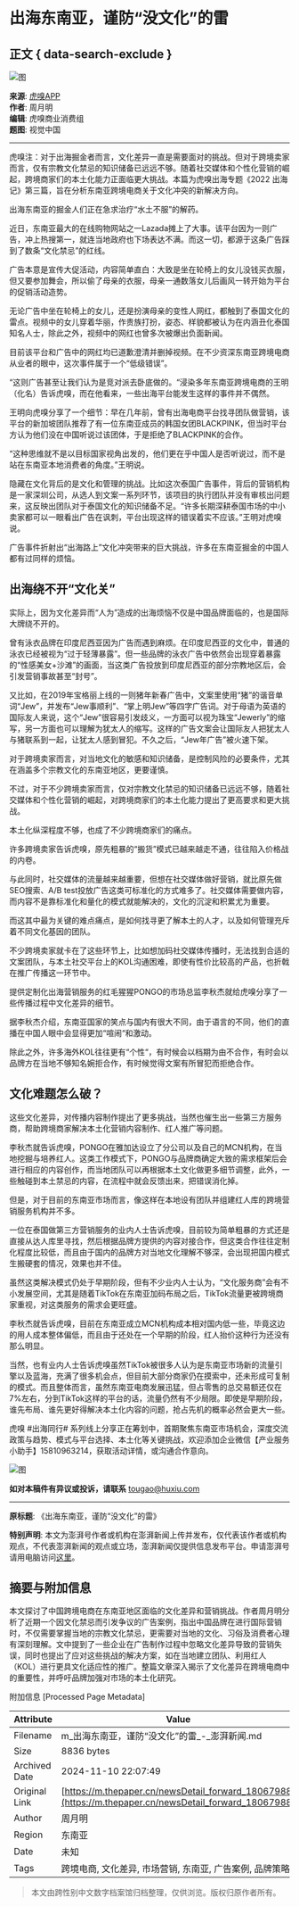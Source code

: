 # 出海东南亚，谨防“没文化”的雷

## 正文 { data-search-exclude }


![图](https://image.thepaper.cn/publish/interaction/image/3/717/612.jpg)

**来源**: [虎嗅APP](https://m.thepaper.cn/user_interaction_4772882)  
**作者**: 周月明  
**编辑**: 虎嗅商业消费组  
**题图**: 视觉中国  

---

虎嗅注：对于出海掘金者而言，文化差异一直是需要面对的挑战。但对于跨境卖家而言，仅有宗教文化禁忌的知识储备已远远不够。随着社交媒体和个性化营销的崛起，跨境商家们的本土化能力正面临更大挑战。本篇为虎嗅出海专题《2022 出海记》第三篇，旨在分析东南亚跨境电商关于文化冲突的新解决方向。

出海东南亚的掘金人们正在急求治疗“水土不服”的解药。

近日，东南亚最大的在线购物网站之一Lazada摊上了大事。该平台因为一则广告，冲上热搜第一，就连当地政府也下场表达不满。而这一切，都源于这条广告踩到了数条“文化禁忌”的红线。

广告本意是宣传大促活动，内容简单直白：大致是坐在轮椅上的女儿没钱买衣服，但又要参加舞会，所以偷了母亲的衣服，母亲一通数落女儿后画风一转开始为平台的促销活动造势。

无论广告中坐在轮椅上的女儿，还是扮演母亲的变性人网红，都触到了泰国文化的雷点。视频中的女儿穿着华丽，作贵族打扮，姿态、样貌都被认为在内涵丑化泰国知名人士，除此之外，视频中的网红也曾多次被爆出负面新闻。

目前该平台和广告中的网红均已道歉澄清并删掉视频。在不少资深东南亚跨境电商从业者的眼中，这次事件属于一个“低级错误”。

“这则广告甚至让我们认为是竞对派去卧底做的。“浸染多年东南亚跨境电商的王明（化名）告诉虎嗅，而在他看来，一些出海平台能发生这样的事件并不偶然。

王明向虎嗅分享了一个细节：早在几年前，曾有出海电商平台找寻团队做营销，该平台的新加坡团队推荐了有一位东南亚成员的韩国女团BLACKPINK，但当时平台方认为他们没在中国听说过该团体，于是拒绝了BLACKPINK的合作。

“这种思维就不是以目标国家视角出发的，他们更在乎中国人是否听说过，而不是站在东南亚本地消费者的角度。”王明说。

隐藏在文化背后的是文化和管理的挑战。比如这次泰国广告事件，背后的营销机构是一家深圳公司，从选人到文案一系列环节，该项目的执行团队并没有审核出问题来，这反映出团队对于泰国文化的知识储备不足。“许多长期深耕泰国市场的中小卖家都可以一眼看出广告在讽刺，平台出现这样的错误着实不应该。”王明对虎嗅说。

广告事件折射出“出海路上”文化冲突带来的巨大挑战，许多在东南亚掘金的中国人都有过同样的烦恼。

## 出海绕不开“文化关”

实际上，因为文化差异而“人为”造成的出海烦恼不仅是中国品牌面临的，也是国际大牌绕不开的。

曾有泳衣品牌在印度尼西亚因为广告而遇到麻烦。在印度尼西亚的文化中，普通的泳衣已经被视为“过于轻薄暴露”。但一些品牌的泳衣广告中依然会出现穿着暴露的“性感美女+沙滩”的画面，当这类广告投放到印度尼西亚的部分宗教地区后，会引发营销事故甚至“封号”。

又比如，在2019年宝格丽上线的一则猪年新春广告中，文案里使用“猪”的谐音单词“Jew”，并发布“Jew事顺利”、“掌上明Jew”等四字广告词。对于母语为英语的国际友人来说，这个“Jew”很容易引发歧义，一方面可以视为珠宝“Jewerly”的缩写，另一方面也可以理解为犹太人的缩写。这样的广告文案会让国际友人把犹太人与猪联系到一起，让犹太人感到冒犯。不久之后，“Jew年广告”被火速下架。

对于跨境卖家而言，对当地文化的敏感和知识储备，是控制风险的必要条件，尤其在涵盖多个宗教文化的东南亚地区，更要谨慎。

不过，对于不少跨境卖家而言，仅对宗教文化禁忌的知识储备已远远不够，随着社交媒体和个性化营销的崛起，对跨境商家们的本土化能力提出了更高要求和更大挑战。

本土化纵深程度不够，也成了不少跨境商家们的痛点。

许多跨境卖家告诉虎嗅，原先粗暴的“搬货”模式已越来越走不通，往往陷入价格战的内卷。

与此同时，社交媒体的流量越来越重要，但想在社交媒体做好营销，就比原先做SEO搜索、A/B test投放广告这类可标准化的方式难多了。社交媒体需要做内容，而内容不是靠标准化和量化的模式就能解决的，文化的沉淀和积累尤为重要。

而这其中最为关键的难点痛点，是如何找寻更了解本土的人才，以及如何管理充斥着不同文化基因的团队。

不少跨境卖家就卡在了这些环节上，比如想加码社交媒体传播时，无法找到合适的文案团队，与本土社交平台上的KOL沟通困难，即使有性价比较高的产品，也折戟在推广传播这一环节中。

提供定制化出海营销服务的红毛猩猩PONGO的市场总监李秋杰就给虎嗅分享了一些传播过程中文化差异的细节。

据李秋杰介绍，东南亚国家的笑点与国内有很大不同，由于语言的不同，他们的直播在中国人眼中会显得更加“喧闹“和激动。

除此之外，许多海外KOL往往更有“个性“，有时候会以档期为由不合作，有时会以品牌方在当地不够知名婉拒合作，有时候觉得文案有所冒犯而拒绝合作。

## 文化难题怎么破？

这些文化差异，对传播内容制作提出了更多挑战，当然也催生出一些第三方服务商，帮助跨境商家解决本土化营销内容制作、红人推广等问题。

李秋杰就告诉虎嗅，PONGO在雅加达设立了分公司以及自己的MCN机构，在当地挖掘与培养红人。这类工作模式下，PONGO与品牌商确定大致的需求框架后会进行相应的内容创作，而当地团队可以再根据本土文化做更多细节调整，此外，一些触碰到本土禁忌的内容，在流程中就会反馈出来，把错误消化掉。

但是，对于目前的东南亚市场而言，像这样在本地设有团队并组建红人库的跨境营销服务机构并不多。

一位在泰国做第三方营销服务的业内人士告诉虎嗅，目前较为简单粗暴的方式还是直接从达人库里寻找，然后根据品牌方提供的内容对接合作，但这类合作往往定制化程度比较低，而且由于国内的品牌方对当地文化理解不够深，会出现把国内模式生搬硬套的情况，效果也并不佳。

虽然这类解决模式仍处于早期阶段，但有不少业内人士认为，“文化服务商”会有不小发展空间，尤其是随着TikTok在东南亚加码布局之后，TikTok流量更被跨境商家重视，对这类服务的需求会更旺盛。

李秋杰就告诉虎嗅，目前在东南亚成立MCN机构成本相对国内低一些，毕竟这边的用人成本整体偏低，而且由于还处在一个早期的阶段，红人抬价这种行为还没有那么明显。

当然，也有业内人士告诉虎嗅虽然TikTok被很多人认为是东南亚市场新的流量引擎以及蓝海，充满了很多机会点，但目前大部分商家仍在摸索中，还未形成可复制的模式。而且整体而言，虽然东南亚电商发展迅猛，但占零售的总交易额还仅在7%左右，分到TikTok这样的平台的话，流量仍然有不少局限。即使是早期阶段，谁先布局、谁先更好得解决本土化内容的问题，抢占先机的概率必然会更大一些。

虎嗅 #出海同行# 系列线上分享正在筹划中，首期聚焦东南亚市场机会，深度交流政策与趋势、模式与平台选择、本土化等关键挑战，欢迎添加企业微信【产业服务小助手】15810963214，获取活动详情，或沟通合作意向。

![图](https://imagepphcloud.thepaper.cn/pph/image/194/732/550.jpg)

**如对本稿件有异议或投诉，请联系** [tougao@huxiu.com](mailto:tougao@huxiu.com)

---

**原标题**: 《出海东南亚，谨防“没文化”的雷》

**特别声明**: 本文为澎湃号作者或机构在澎湃新闻上传并发布，仅代表该作者或机构观点，不代表澎湃新闻的观点或立场，澎湃新闻仅提供信息发布平台。申请澎湃号请用电脑访问[这里](https://renzheng.thepaper.cn)。

## 摘要与附加信息

<!-- tcd_abstract -->
本文探讨了中国跨境电商在东南亚地区面临的文化差异和营销挑战。作者周月明分析了近期一个因文化禁忌而引发争议的广告案例，指出中国品牌在进行国际营销时，不仅需要掌握当地的宗教文化禁忌，更需要对当地的文化、习俗及消费者心理有深刻理解。文中提到了一些企业在广告制作过程中忽略文化差异导致的营销失误，同时也提出了应对这些挑战的解决方案，如在当地建立团队、利用红人（KOL）进行更具文化适应性的推广。整篇文章深入揭示了文化差异在跨境电商中的重要性，并呼吁品牌加强对市场的本土化研究。
<!-- tcd_abstract_end -->

附加信息 [Processed Page Metadata]

| Attribute       | Value                                  |
|-----------------|----------------------------------------|
| Filename        | m_出海东南亚，谨防“没文化”的雷_-_澎湃新闻.md                             |
| Size            | 8836 bytes                           |
| Archived Date   | 2024-11-10 22:07:49                             |
| Original Link   | [https://m.thepaper.cn/newsDetail_forward_18067988](https://m.thepaper.cn/newsDetail_forward_18067988)                       |
| Author          | 周月明                               |
| Region          | 东南亚                               |
| Date            | 未知                                 |
| Tags            | 跨境电商, 文化差异, 市场营销, 东南亚, 广告案例, 品牌策略                                 |
>
> 本文由跨性别中文数字档案馆归档整理，仅供浏览。版权归原作者所有。
>